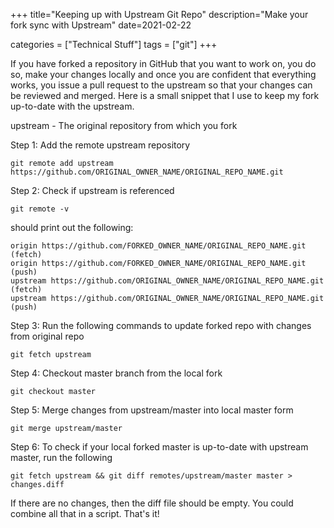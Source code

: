 +++
title="Keeping up with Upstream Git Repo"
description="Make your fork sync with Upstream"
date=2021-02-22

categories = ["Technical Stuff"]
tags = ["git"]
+++


If you have forked a repository in GitHub that you want to work on, you do so, make your changes locally and once you are confident that everything works, you
issue a pull request to the upstream so that your changes can be reviewed and merged. Here is a small snippet that I use to keep my fork up-to-date with the upstream.

upstream - The original repository from which you fork

Step 1: Add the remote upstream repository

```
git remote add upstream https://github.com/ORIGINAL_OWNER_NAME/ORIGINAL_REPO_NAME.git
```

Step 2: Check if upstream is referenced

```
git remote -v
```

should print out the following:

```
origin https://github.com/FORKED_OWNER_NAME/ORIGINAL_REPO_NAME.git (fetch)
origin https://github.com/FORKED_OWNER_NAME/ORIGINAL_REPO_NAME.git (push)
upstream https://github.com/ORIGINAL_OWNER_NAME/ORIGINAL_REPO_NAME.git (fetch)
upstream https://github.com/ORIGINAL_OWNER_NAME/ORIGINAL_REPO_NAME.git (push)
```

Step 3: Run the following commands to update forked repo with changes from original repo

```
git fetch upstream
```

Step 4: Checkout master branch from the local fork

```
git checkout master
```

Step 5: Merge changes from upstream/master into local master form

```
git merge upstream/master
```

Step 6: To check if your local forked master is up-to-date with upstream master, run the following

```
git fetch upstream && git diff remotes/upstream/master master > changes.diff
```

If there are no changes, then the diff file should be empty. You could combine all that in a script. That's it!